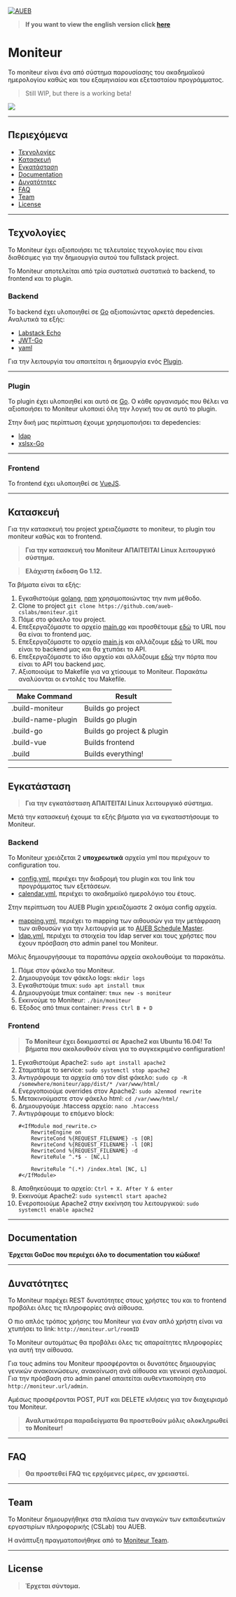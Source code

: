 <a href="https://cslab.aueb.gr"><img src="https://www.aueb.gr/press/logos/2_AUEB-white-HR.jpg" title="AUEB CSLab" alt="AUEB"></a>

> **If you want to view the english version click [here](README_EN.md)**

# Moniteur

Το moniteur είναι ένα από σύστημα παρουσίασης του ακαδημαϊκού ημερολογίου καθώς και του εξαμηνιαίου και εξετασταίου προγράμματος.

> Still WIP, but there is a working beta!

![](https://i.imgur.com/mu2FIDY.png)

---

## Περιεχόμενα

- [Τεχνολογίες](#τεχνολογίες)
- [Κατασκευή](#κατασκευή)
- [Εγκατάσταση](#εγκατάσταση)
- [Documentation](#documentation)
- [Δυνατότητες](#δυνατότητες)
- [FAQ](#faq)
- [Team](#team)
- [License](#license)

---

## Τεχνολογίες

Το Moniteur έχει αξιοποιήσει τις τελευταίες τεχνολογίες που είναι διαθέσιμες για την δημιουργία αυτού του fullstack project.

Το Moniteur αποτελείται από τρία συστατικά συστατικά το backend, το frontend και το plugin.

### Backend

Το backend έχει υλοποιηθεί σε [Go](https://golang.org/) αξιοποιώντας αρκετά depedencies. Αναλυτικά τα εξής:

* [Labstack Echo](https://echo.labstack.com/)
* [JWT-Go](https://github.com/dgrijalva/jwt-go)
* [yaml](https://github.com/go-yaml/yaml)

Για την λειτουργία του απαιτείται η δημιουργία ενός [Plugin](#Plugin).

---

### Plugin

Το plugin έχει υλοποιηθεί και αυτό σε [Go](https://golang.org/). Ο κάθε οργανισμός που θέλει να αξιοποιήσει το Moniteur υλοποιεί όλη την λογική του σε αυτό το plugin.

Στην δική μας περίπτωση έχουμε χρησιμοποιήσει τα depedencies:

* [ldap](https://github.com/go-ldap/ldap)
* [xslsx-Go](https://github.com/tealeg/xlsx)

---

### Frontend

Το frontend έχει υλοποιηθεί σε [VueJS](https://vuejs.org/).

---

## Κατασκευή

Για την κατασκευή του project χρειαζόμαστε το moniteur, το plugin του moniteur καθώς και το frontend.


> **Για την κατασκευή του Moniteur ΑΠΑΙΤΕΙΤΑΙ Linux λειτουργικό σύστημα.**

> **Ελάχιστη έκδοση Go 1.12.**

Τα βήματα είναι τα εξής:

1. Εγκαθιστούμε [golang](https://tecadmin.net/install-go-on-ubuntu/), [npm](https://www.digitalocean.com/community/tutorials/how-to-install-node-js-on-ubuntu-16-04) χρησιμοποιώντας την nvm μέθοδο.
2. Clone το project ```git clone https://github.com/aueb-cslabs/moniteur.git```
3. Πάμε στο φάκελο του project.
4. Επεξεργαζόμαστε το αρχείο [main.go](main.go) και προσθέτουμε [εδώ](https://github.com/aueb-cslabs/moniteur/blob/4bd80c4e78fdcf2af2a2569343c6261a5ed474bf/main.go#L48) το URL που θα είναι το frontend μας.
5. Επεξεργαζόμαστε το αρχείο [main.js](app/src/main.js) και αλλάζουμε [εδώ](https://github.com/aueb-cslabs/moniteur/blob/4bd80c4e78fdcf2af2a2569343c6261a5ed474bf/app/src/main.js#L14) το URL που είναι το backend μας και θα χτυπάει το API.
6. Επεξεργαζόμαστε το ίδιο αρχείο και αλλάζουμε [εδώ](https://github.com/aueb-cslabs/moniteur/blob/53c6353cf93c8bea37359cd3c4e13f199ab8715e/app/src/main.js#L18) την πόρτα που είναι το API του backend μας.
7. Αξιοποιούμε το Makefile για να χτίσουμε το Moniteur. Παρακάτω αναλύονται οι εντολές του Makefile.

Make Command | Result
------------- | -------------------
.build-moniteur | Builds go project
.build-name-plugin | Builds go plugin
.build-go | Builds go project & plugin
.build-vue | Builds frontend
.build | Builds everything!

---

## Εγκατάσταση

> **Για την εγκατάσταση ΑΠΑΙΤΕΙΤΑΙ Linux λειτουργικό σύστημα.**

Μετά την κατασκευή έχουμε τα εξής βήματα για να εγκαταστήσουμε το Moniteur.

### Backend

Το Moniteur χρειάζεται 2 **υποχρεωτικά** αρχεία yml που περιέχουν το configuration του.

* [config.yml](config.example.yml), περιέχει την διαδρομή του plugin και του link του προγράμματος των εξετάσεων.
* [calendar.yml](calendar.example.yml), περιέχει το ακαδημαϊκό ημερολόγιο του έτους.

Στην περίπτωση του AUEB Plugin χρειαζόμαστε 2 ακόμα config αρχεία.

* [mapping.yml](mapping.example.yml), περιέχει το mapping των αιθουσών για την μετάφραση των αιθουσών για την λειτουργία με το [AUEB Schedule Master](http://schedule.aueb.gr/).
* [ldap.yml](ldap.example.yml), περιέχει τα στοιχεία του ldap server και τους χρήστες που έχουν πρόσβαση στο admin panel του Moniteur.

Μόλις δημιουργήσουμε τα παραπάνω αρχεία ακολουθούμε τα παρακάτω.

1. Πάμε στον φάκελο του Moniteur.
2. Δημιουργούμε τον φάκελο logs: ```mkdir logs```
3. Εγκαθιστούμε tmux: ```sudo apt install tmux```
4. Δημιουργούμε tmux container: ```tmux new -s moniteur```
5. Εκκινούμε το Moniteur: ```./bin/moniteur```
6. Έξοδος από tmux container: ```Press Ctrl B + D```

### Frontend

> **To Moniteur έχει δοκιμαστεί σε Apache2 και Ubuntu 16.04! Τα βήματα που ακολουθούν είναι για το συγκεκριμένο configuration!**

1. Εγκαθιστούμε Apache2: ```sudo apt install apache2```
2. Σταματάμε το service: ```sudo systemctl stop apache2```
3. Αντιγράφουμε τα αρχεία από τον dist φάκελο: ```sudo cp -R /somewhere/moniteur/app/dist/* /var/www/html/```
4. Ενεργοποιούμε overrides στον Apache2: ```sudo a2enmod rewrite```
5. Μετακινούμαστε στον φάκελο html: ```cd /var/www/html/```
6. Δημιουργούμε .htaccess αρχείο: ```nano .htaccess```
7. Αντιγράφουμε το επόμενο block: 
    ```
   #<IfModule mod_rewrite.c>
        RewriteEngine on
        RewriteCond %{REQUEST_FILENAME} -s [OR]
        RewriteCond %{REQUEST_FILENAME} -l [OR]
        RewriteCond %{REQUEST_FILENAME} -d
        RewriteRule ^.*$ - [NC,L]
   
        RewriteRule ^(.*) /index.html [NC, L]
   #</IfModule>
   ```
8. Αποθηκεύουμε το αρχείο: ```Ctrl + X. After Y & enter```
9. Εκκινούμε Apache2: ```sudo systemctl start apache2```
10. Ενεροποιούμε Apache2 στην εκκίνηση του λειτουργικού: ```sudo systemctl enable apache2```

---

## Documentation

**Έρχεται GoDoc που περιέχει όλο το documentation του κώδικα!**

---

## Δυνατότητες

Το Moniteur παρέχει REST δυνατότητες στους χρήστες του και το frontend προβάλει όλες τις πληροφορίες ανά αίθουσα.

Ο πιο απλός τρόπος χρήσης του Moniteur για έναν απλό χρήστη είναι να χτυπήσει το link: ```http://moniteur.url/roomID```

Το Moniteur αυτομάτως θα προβάλει όλες τις απαραίτητες πληροφορίες για αυτή την αίθουσα.

Για τους admins του Moniteur προσφέρονται οι δυνατότες δημιουργίας γενικών ανακοινώσεων, ανακοίνωση ανά αίθουσα και γενικοί σχολιασμοί. Για την πρόσβαση στο admin panel απαιτείται αυθεντικοποίηση στο ```http://moniteur.url/admin```.

Αμέσως προσφέρονται POST, PUT και DELETE κλήσεις για τον διαχειρισμό του Moniteur.

> **Αναλυτικότερα παραδείγματα θα προστεθούν μόλις ολοκληρωθεί το Moniteur!**

---

## FAQ

> **Θα προστεθεί FAQ τις ερχόμενες μέρες, αν χρειαστεί.**

---

## Team

Το Moniteur δημιουργήθηκε στα πλαίσια των αναγκών των εκπαιδευτικών εργαστιρίων πληροφορικής (CSLab) του AUEB.

Η ανάπτυξη πραγματοποιήθηκε από το [Moniteur Team](https://github.com/orgs/aueb-cslabs/teams/moniteur).

---

## License

> **Έρχεται σύντομα.**